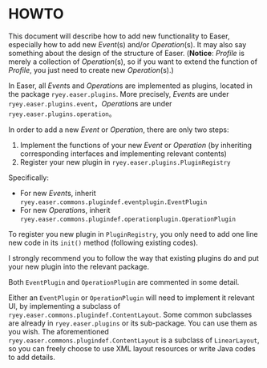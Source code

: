 HOWTO
======

This document will describe how to add new functionality to Easer, especially how to add new *Event*(s) and/or *Operation*(s). It may also say something about the design of the structure of Easer.
(**Notice**: *Profile* is merely a collection of *Operation*(s), so if you want to extend the function of *Profile*, you just need to create new *Operation*(s).)

In Easer, all *Event*s and *Operation*s are implemented as plugins, located in the package `ryey.easer.plugins`. More precisely, *Event*s are under `ryey.easer.plugins.event`，*Operation*s are under `ryey.easer.plugins.operation`。

In order to add a new *Event* or *Operation*, there are only two steps:

1. Implement the functions of your new *Event* or *Operation* (by inheriting corresponding interfaces and implementing relevant contents)
2. Register your new plugin in `ryey.easer.plugins.PluginRegistry`

Specifically:

* For new *Event*s, inherit `ryey.easer.commons.plugindef.eventplugin.EventPlugin`
* For new *Operation*s, inherit `ryey.easer.commons.plugindef.operationplugin.OperationPlugin`

To register you new plugin in `PluginRegistry`, you only need to add one line new code in its `init()` method (following existing codes).

I strongly recommend you to follow the way that existing plugins do and put your new plugin into the relevant package.

Both `EventPlugin` and `OperationPlugin` are commented in some detail.

Either an `EventPlugin` or `OperationPlugin` will need to implement it relevant UI, by implementing a subclass of `ryey.easer.commons.plugindef.ContentLayout`. Some common subclasses are already in `ryey.easer.plugins` or its sub-package. You can use them as you wish.
The aforementioned `ryey.easer.commons.plugindef.ContentLayout` is a subclass of `LinearLayout`, so you can freely choose to use XML layout resources or write Java codes to add details.
